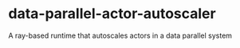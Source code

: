 # data-parallel-actor-autoscaler
A ray-based runtime that autoscales actors in a data parallel system

